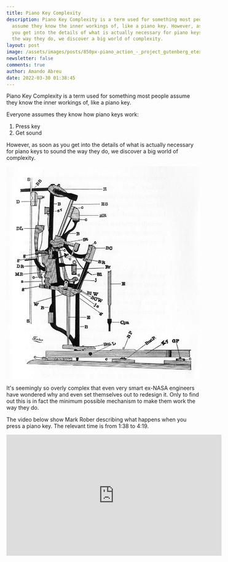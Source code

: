 ```yaml
---
title: Piano Key Complexity
description: Piano Key Complexity is a term used for something most people
  assume they know the inner workings of, like a piano key. However, as soon as
  you get into the details of what is actually necessary for piano keys to sound
  the way they do, we discover a big world of complexity.
layout: post
image: /assets/images/posts/850px-piano_action_-_project_gutenberg_etext_17571.jpeg
newsletter: false
comments: true
author: Amando Abreu
date: 2022-03-30 01:38:45
---
```

Piano Key Complexity is a term used for something most people assume they know the inner workings of, like a piano key.

Everyone assumes they know how piano keys work:

1. Press key
2. Get sound

However, as soon as you get into the details of what is actually necessary for piano keys to sound the way they do, we discover a big world of complexity.

![](/assets/images/posts/850px-piano_action_-_project_gutenberg_etext_17571.jpeg)

It's seemingly so overly complex that even very smart ex-NASA engineers have wondered why and even set themselves out to redesign it. Only to find out this is in fact the minimum possible mechanism to make them work the way they do.

The video below show Mark Rober describing what happens when you press a piano key. The relevant time is from 1:38 to 4:19. 

<iframe width="560" height="315" src="https://www.youtube.com/embed/uBEL3YVzMwk?start=98" title="YouTube video player" frameborder="0" allow="accelerometer; autoplay; clipboard-write; encrypted-media; gyroscope; picture-in-picture" allowfullscreen></iframe>